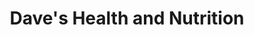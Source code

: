 ---
title: "Dave's Health and Nutrition"
url: /millcreek/daves-health-and-nutrition/
shop: Nahrungsergänzung
---